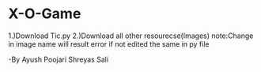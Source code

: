 # X-O-Game
1.)Download Tic.py
2.)Download all other resourecse(Images)
note:Change in image name will result error if not edited the same in py file


-By
Ayush Poojari
Shreyas Sali
